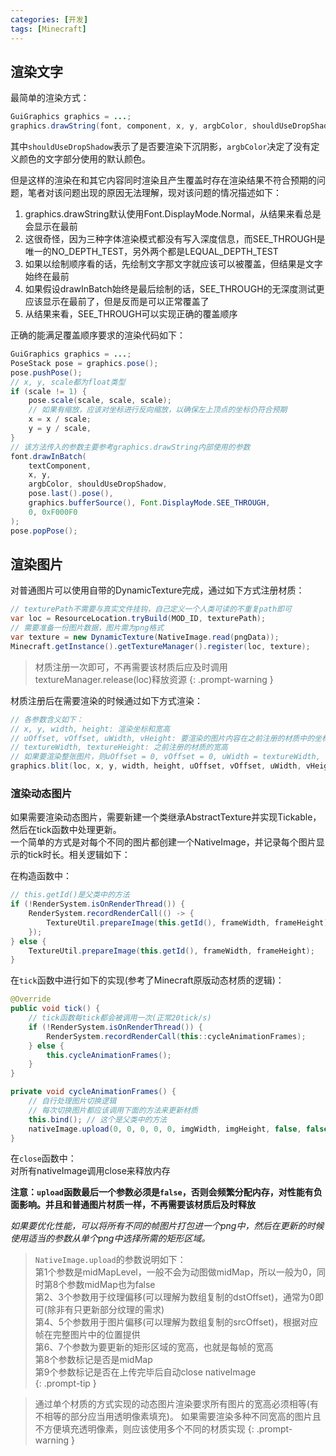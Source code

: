 ```yaml
---
categories: [开发]
tags: [Minecraft]
---
```


## 渲染文字

最简单的渲染方式：
```java
GuiGraphics graphics = ...;
graphics.drawString(font, component, x, y, argbColor, shouldUseDropShadow);
```
其中`shouldUseDropShadow`表示了是否要渲染下沉阴影，`argbColor`决定了没有定义颜色的文字部分使用的默认颜色。

但是这样的渲染在和其它内容同时渲染且产生覆盖时存在渲染结果不符合预期的问题，笔者对该问题出现的原因无法理解，现对该问题的情况描述如下： 
1. graphics.drawString默认使用Font.DisplayMode.Normal，从结果来看总是会显示在最前
2. 这很奇怪，因为三种字体渲染模式都没有写入深度信息，而SEE_THROUGH是唯一的NO_DEPTH_TEST，另外两个都是LEQUAL_DEPTH_TEST 
3. 如果以绘制顺序看的话，先绘制文字那文字就应该可以被覆盖，但结果是文字始终在最前 
4. 如果假设drawInBatch始终是最后绘制的话，SEE_THROUGH的无深度测试更应该显示在最前了，但是反而是可以正常覆盖了 
5. 从结果来看，SEE_THROUGH可以实现正确的覆盖顺序

正确的能满足覆盖顺序要求的渲染代码如下：
```java
GuiGraphics graphics = ...;
PoseStack pose = graphics.pose();
pose.pushPose();
// x, y, scale都为float类型
if (scale != 1) {
    pose.scale(scale, scale, scale);
    // 如果有缩放，应该对坐标进行反向缩放，以确保左上顶点的坐标仍符合预期
    x = x / scale;
    y = y / scale,
}
// 该方法传入的参数主要参考graphics.drawString内部使用的参数
font.drawInBatch(
    textComponent,
    x, y,
    argbColor, shouldUseDropShadow,
    pose.last().pose(),
    graphics.bufferSource(), Font.DisplayMode.SEE_THROUGH,
    0, 0xF000F0
);
pose.popPose();
```


## 渲染图片

对普通图片可以使用自带的DynamicTexture完成，通过如下方式注册材质：
```java
// texturePath不需要与真实文件挂钩，自己定义一个人类可读的不重复path即可
var loc = ResourceLocation.tryBuild(MOD_ID, texturePath);
// 需要准备一份图片数据，图片需为png格式
var texture = new DynamicTexture(NativeImage.read(pngData));
Minecraft.getInstance().getTextureManager().register(loc, texture);
```
> 材质注册一次即可，不再需要该材质后应及时调用textureManager.release(loc)释放资源
{: .prompt-warning }

材质注册后在需要渲染的时候通过如下方式渲染：
```java
// 各参数含义如下：
// x, y, width, height: 渲染坐标和宽高
// uOffset, vOffset, uWidth, vHeight: 要渲染的图片内容在之前注册的材质中的坐标和宽高
// textureWidth, textureHeight: 之前注册的材质的宽高
// 如果要渲染整张图片，则uOffset = 0, vOffset = 0, uWidth = textureWidth, vHeight = textureHeight
graphics.blit(loc, x, y, width, height, uOffset, vOffset, uWidth, vHeight, textureWidth, textureHeight);
```

### 渲染动态图片

如果需要渲染动态图片，需要新建一个类继承AbstractTexture并实现Tickable，然后在tick函数中处理更新。  
一个简单的方式是对每个不同的图片都创建一个NativeImage，并记录每个图片显示的tick时长。相关逻辑如下：

在构造函数中：
```java
// this.getId()是父类中的方法
if (!RenderSystem.isOnRenderThread()) {
    RenderSystem.recordRenderCall(() -> {
        TextureUtil.prepareImage(this.getId(), frameWidth, frameHeight);
    });
} else {
    TextureUtil.prepareImage(this.getId(), frameWidth, frameHeight);
}
```

在`tick`函数中进行如下的实现(参考了Minecraft原版动态材质的逻辑)：
```java
@Override
public void tick() {
    // tick函数每tick都会被调用一次(正常20tick/s)
    if (!RenderSystem.isOnRenderThread()) {
        RenderSystem.recordRenderCall(this::cycleAnimationFrames);
    } else {
        this.cycleAnimationFrames();
    }
}

private void cycleAnimationFrames() {
    // 自行处理图片切换逻辑
    // 每次切换图片都应该调用下面的方法来更新材质
    this.bind(); // 这个是父类中的方法
    nativeImage.upload(0, 0, 0, 0, 0, imgWidth, imgHeight, false, false);
}
```

在`close`函数中：  
对所有nativeImage调用close来释放内存

**注意：`upload`函数最后一个参数必须是`false`，否则会频繁分配内存，对性能有负面影响。并且和普通图片材质一样，不再需要该材质后及时释放**

*如果要优化性能，可以将所有不同的帧图片打包进一个png中，然后在更新的时候使用适当的参数从单个png中选择所需的矩形区域。*

> `NativeImage.upload`的参数说明如下：  
第1个参数是midMapLevel，一般不会为动图做midMap，所以一般为0，同时第8个参数midMap也为false  
第2、3个参数用于纹理偏移(可以理解为数组复制的dstOffset)，通常为0即可(除非有只更新部分纹理的需求)  
第4、5个参数用于图片偏移(可以理解为数组复制的srcOffset)，根据对应帧在完整图片中的位置提供  
第6、7个参数为要更新的矩形区域的宽高，也就是每帧的宽高  
第8个参数标记是否是midMap  
第9个参数标记是否在上传完毕后自动close nativeImage  
{: .prompt-tip }

> 通过单个材质的方式实现的动态图片渲染要求所有图片的宽高必须相等(有不相等的部分应当用透明像素填充)。
如果需要渲染多种不同宽高的图片且不方便填充透明像素，则应该使用多个不同的材质实现
{: .prompt-warning }
